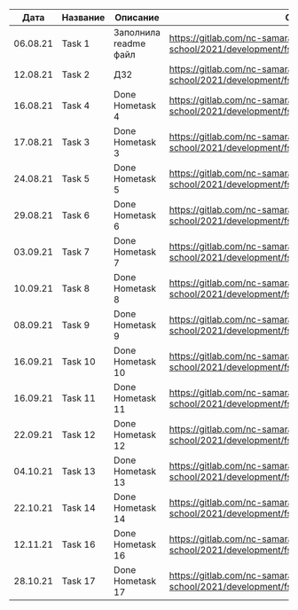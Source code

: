 | Дата | Название | Описание | Ссылка на MR |
| -----|------|------|------|
| 06.08.21 | Task 1 | Заполнила readme файл | https://gitlab.com/nc-samara-frontend-school/2021/development/fs_alena_gerasimova/-/merge_requests/1 |
| 12.08.21 | Task 2 | ДЗ2 | https://gitlab.com/nc-samara-frontend-school/2021/development/fs_alena_gerasimova/-/merge_requests/2 |
| 16.08.21 | Task 4 | Done Hometask 4 | https://gitlab.com/nc-samara-frontend-school/2021/development/fs_alena_gerasimova/-/merge_requests/3
| 17.08.21 | Task 3 | Done Hometask 3 | https://gitlab.com/nc-samara-frontend-school/2021/development/fs_alena_gerasimova/-/merge_requests/4
| 24.08.21 | Task 5 | Done Hometask 5 | https://gitlab.com/nc-samara-frontend-school/2021/development/fs_alena_gerasimova/-/merge_requests/5
| 29.08.21 | Task 6 | Done Hometask 6 | https://gitlab.com/nc-samara-frontend-school/2021/development/fs_alena_gerasimova/-/merge_requests/6
| 03.09.21 | Task 7 | Done Hometask 7 | https://gitlab.com/nc-samara-frontend-school/2021/development/fs_alena_gerasimova/-/merge_requests/7
| 10.09.21 | Task 8 | Done Hometask 8 | https://gitlab.com/nc-samara-frontend-school/2021/development/fs_alena_gerasimova/-/merge_requests/9
| 08.09.21 | Task 9 | Done Hometask 9 | https://gitlab.com/nc-samara-frontend-school/2021/development/fs_alena_gerasimova/-/merge_requests/8
| 16.09.21 | Task 10 | Done Hometask 10 | https://gitlab.com/nc-samara-frontend-school/2021/development/fs_alena_gerasimova/-/merge_requests/11
| 16.09.21 | Task 11 | Done Hometask 11 | https://gitlab.com/nc-samara-frontend-school/2021/development/fs_alena_gerasimova/-/merge_requests/10
| 22.09.21 | Task 12 | Done Hometask 12 | https://gitlab.com/nc-samara-frontend-school/2021/development/fs_alena_gerasimova/-/merge_requests/12
| 04.10.21 | Task 13 | Done Hometask 13 | https://gitlab.com/nc-samara-frontend-school/2021/development/fs_alena_gerasimova/-/merge_requests/13
| 22.10.21 | Task 14 | Done Hometask 14 | https://gitlab.com/nc-samara-frontend-school/2021/development/fs_alena_gerasimova/-/merge_requests/14
| 12.11.21 | Task 16 | Done Hometask 16 | https://gitlab.com/nc-samara-frontend-school/2021/development/fs_alena_gerasimova/-/merge_requests/18
| 28.10.21 | Task 17 | Done Hometask 17 | https://gitlab.com/nc-samara-frontend-school/2021/development/fs_alena_gerasimova/-/merge_requests/15
